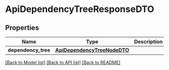 # ApiDependencyTreeResponseDTO

## Properties
Name | Type | Description | Notes
------------ | ------------- | ------------- | -------------
**dependency_tree** | [**ApiDependencyTreeNodeDTO**](ApiDependencyTreeNodeDTO.md) |  | [optional] 

[[Back to Model list]](../README.md#documentation-for-models) [[Back to API list]](../README.md#documentation-for-api-endpoints) [[Back to README]](../README.md)


